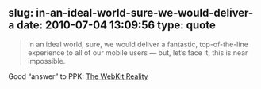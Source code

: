 slug: in-an-ideal-world-sure-we-would-deliver-a
date: 2010-07-04 13:09:56
type: quote
---

> In an ideal world, sure, we would deliver a fantastic, top-of-the-line experience to all of our mobile users — but, let’s face it, this is near impossible.

Good “answer” to PPK: [The WebKit Reality](http://9-bits.com/post/745862545/the-webkit-reality)
